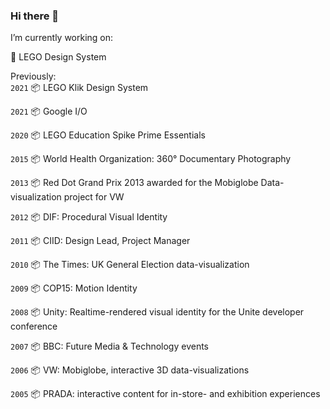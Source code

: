 ### Hi there 👋

I’m currently working on: 

🌱 LEGO Design System


Previously:  
`2021` 📦 LEGO Klik Design System

`2021` 📦 Google I/O

`2020` 📦 LEGO Education Spike Prime Essentials  

`2015` 📦 World Health Organization: 360° Documentary Photography  

`2013` 📦 Red Dot Grand Prix 2013 awarded for the Mobiglobe Data-visualization project for VW 

`2012` 📦 DIF: Procedural Visual Identity 

`2011` 📦 CIID: Design Lead, Project Manager 

`2010` 📦 The Times: UK General Election data-visualization  

`2009` 📦 COP15: Motion Identity  

`2008` 📦 Unity: Realtime-rendered visual identity for the Unite developer conference 

`2007` 📦 BBC: Future Media & Technology events  

`2006` 📦 VW: Mobiglobe, interactive 3D data-visualizations

`2005` 📦 PRADA: interactive content for in-store- and exhibition experiences  
  

<!--
**jorgenskogmo/jorgenskogmo** is a ✨ _special_ ✨ repository because its `README.md` (this file) appears on your GitHub profile.

Here are some ideas to get you started:

- 🔭 I’m currently working on ...
- 🌱 I’m currently learning ...
- 👯 I’m looking to collaborate on ...
- 🤔 I’m looking for help with ...
- 💬 Ask me about ...
- 📫 How to reach me: ...
- 😄 Pronouns: ...
- ⚡ Fun fact: ...
-->
